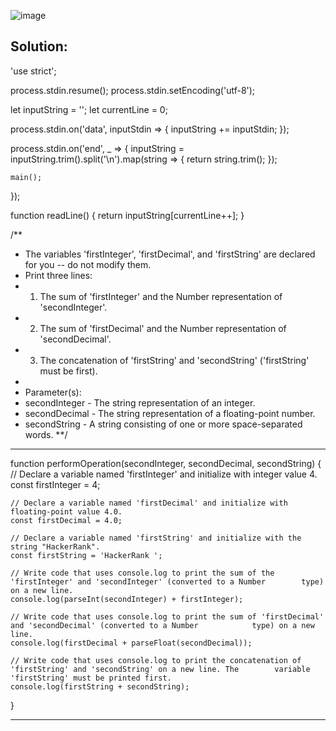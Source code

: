 ![image](https://user-images.githubusercontent.com/66727050/151688031-6b4f9baa-555e-4f12-aa8a-4dc04654e015.png)

## Solution:

'use strict';

process.stdin.resume();
process.stdin.setEncoding('utf-8');

let inputString = '';
let currentLine = 0;

process.stdin.on('data', inputStdin => {
    inputString += inputStdin;
});

process.stdin.on('end', _ => {
    inputString = inputString.trim().split('\n').map(string => {
        return string.trim();
    });
    
    main();    
});

function readLine() {
    return inputString[currentLine++];
}

/**
*   The variables 'firstInteger', 'firstDecimal', and 'firstString' are declared for you -- do not modify them.
*   Print three lines:
*   1. The sum of 'firstInteger' and the Number representation of 'secondInteger'.
*   2. The sum of 'firstDecimal' and the Number representation of 'secondDecimal'.
*   3. The concatenation of 'firstString' and 'secondString' ('firstString' must be first).
*
*	Parameter(s):
*   secondInteger - The string representation of an integer.
*   secondDecimal - The string representation of a floating-point number.
*   secondString - A string consisting of one or more space-separated words.
**/
<hr>
function performOperation(secondInteger, secondDecimal, secondString) {
    // Declare a variable named 'firstInteger' and initialize with integer value 4.
    const firstInteger = 4;
    
    // Declare a variable named 'firstDecimal' and initialize with floating-point value 4.0.
    const firstDecimal = 4.0;
    
    // Declare a variable named 'firstString' and initialize with the string "HackerRank".
    const firstString = 'HackerRank ';
    
    // Write code that uses console.log to print the sum of the 'firstInteger' and 'secondInteger' (converted to a Number        type) on a new line.
    console.log(parseInt(secondInteger) + firstInteger);
    
    // Write code that uses console.log to print the sum of 'firstDecimal' and 'secondDecimal' (converted to a Number            type) on a new line.
    console.log(firstDecimal + parseFloat(secondDecimal));
    
    // Write code that uses console.log to print the concatenation of 'firstString' and 'secondString' on a new line. The        variable 'firstString' must be printed first.
    console.log(firstString + secondString);
}
<hr>

